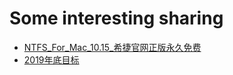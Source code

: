 # Some interesting sharing


- [NTFS_For_Mac_10.15_希捷官网正版永久免费](https://shimo.im/docs/rCqhYyVhdqXKj63j)
- [2019年底目标](https://shimo.im/docs/ypH9YvYXCktjvJq6)

